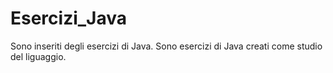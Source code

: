 # Esercizi_Java
Sono inseriti degli esercizi di Java. 
Sono esercizi di Java creati come studio del liguaggio.
